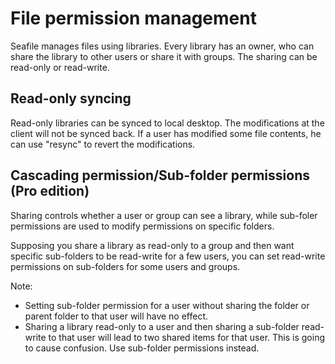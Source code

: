 # File permission management

Seafile manages files using libraries. Every library has an owner, who can share the library to other users or share it with groups. The sharing can be read-only or read-write.

## Read-only syncing

Read-only libraries can be synced to local desktop. The modifications at the client will not be synced back. If a user has modified some file contents, he can use "resync" to revert the modifications.


## Cascading permission/Sub-folder permissions (Pro edition)

Sharing controls whether a user or group can see a library, while sub-foler permissions are used to modify permissions on specific folders.

Supposing you share a library as read-only to a group and then want specific sub-folders to be read-write for a few users, you can set read-write permissions on sub-folders for some users and groups.

Note:

* Setting sub-folder permission for a user without sharing the folder or parent folder to that user will have no effect.
* Sharing a library read-only to a user and then sharing a sub-folder read-write to that user will lead to two shared items for that user. This is going to cause confusion. Use sub-folder permissions instead.
